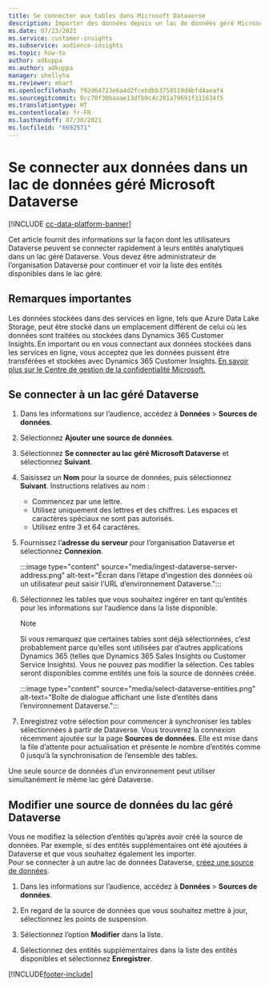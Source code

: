 ```yaml
---
title: Se connecter aux tables dans Microsoft Dataverse
description: Importer des données depuis un lac de données géré Microsoft Dataverse.
ms.date: 07/23/2021
ms.service: customer-insights
ms.subservice: audience-insights
ms.topic: how-to
author: adkuppa
ms.author: adkuppa
manager: shellyha
ms.reviewer: mhart
ms.openlocfilehash: f92d64723e6a4d2fcebdbb3758519d4bfd4aeaf4
ms.sourcegitcommit: 8cc70f30baaae13dfb9c4c201a79691f311634f5
ms.translationtype: HT
ms.contentlocale: fr-FR
ms.lasthandoff: 07/30/2021
ms.locfileid: "6692571"
---
```

# <a name="connect-to-data-in-a-microsoft-dataverse-managed-data-lake"></a>Se connecter aux données dans un lac de données géré Microsoft Dataverse

[!INCLUDE [cc-data-platform-banner](../includes/cc-data-platform-banner.md)]

Cet article fournit des informations sur la façon dont les utilisateurs Dataverse peuvent se connecter rapidement à leurs entités analytiques dans un lac géré Dataverse. Vous devez être administrateur de l’organisation Dataverse pour continuer et voir la liste des entités disponibles dans le lac géré.

## <a name="important-considerations"></a>Remarques importantes

Les données stockées dans des services en ligne, tels que Azure Data Lake Storage, peut être stocké dans un emplacement différent de celui où les données sont traitées ou stockées dans Dynamics 365 Customer Insights. En important ou en vous connectant aux données stockées dans les services en ligne, vous acceptez que les données puissent être transférées et stockées avec Dynamics 365 Customer Insights. [En savoir plus sur le Centre de gestion de la confidentialité Microsoft.](https://www.microsoft.com/trust-center)

## <a name="connect-to-a-dataverse-managed-lake"></a>Se connecter à un lac géré Dataverse

1. Dans les informations sur l’audience, accédez à **Données** > **Sources de données**.

2. Sélectionnez **Ajouter une source de données**.

3. Sélectionnez **Se connecter au lac géré Microsoft Dataverse** et sélectionnez **Suivant**.

4. Saisissez un **Nom** pour la source de données, puis sélectionnez **Suivant**. Instructions relatives au nom : 
   - Commencez par une lettre.
   - Utilisez uniquement des lettres et des chiffres. Les espaces et caractères spéciaux ne sont pas autorisés.
   - Utilisez entre 3 et 64 caractères.

5. Fournissez l’**adresse du serveur** pour l’organisation Dataverse et sélectionnez **Connexion**.

   :::image type="content" source="media/ingest-dataverse-server-address.png" alt-text="Écran dans l’étape d’ingestion des données où un utilisateur peut saisir l’URL d’environnement Dataverse.":::

6. Sélectionnez les tables que vous souhaitez ingérer en tant qu’entités pour les informations sur l’audience dans la liste disponible.    

   > [!NOTE]
   > Si vous remarquez que certaines tables sont déjà sélectionnées, c’est probablement parce qu’elles sont utilisées par d’autres applications Dynamics 365 (telles que Dynamics 365 Sales Insights ou Customer Service Insights). Vous ne pouvez pas modifier la sélection. Ces tables seront disponibles comme entités une fois la source de données créée.

   :::image type="content" source="media/select-dataverse-entities.png" alt-text="Boîte de dialogue affichant une liste d’entités dans l’environnement Dataverse.":::

7. Enregistrez votre sélection pour commencer à synchroniser les tables sélectionnées à partir de Dataverse. Vous trouverez la connexion récemment ajoutée sur la page **Sources de données**. Elle est mise dans la file d’attente pour actualisation et présente le nombre d’entités comme 0 jusqu’à la synchronisation de l’ensemble des tables.

Une seule source de données d’un environnement peut utiliser simultanément le même lac géré Dataverse.

## <a name="edit-a-dataverse-managed-lake-data-source"></a>Modifier une source de données du lac géré Dataverse

Vous ne modifiez la sélection d’entités qu’après avoir créé la source de données. Par exemple, si des entités supplémentaires ont été ajoutées à Dataverse et que vous souhaitez également les importer.    
Pour se connecter à un autre lac de données Dataverse, [créez une source de données](#connect-to-a-dataverse-managed-lake).

1. Dans les informations sur l’audience, accédez à **Données** > **Sources de données**.

2. En regard de la source de données que vous souhaitez mettre à jour, sélectionnez les points de suspension.

3. Sélectionnez l’option **Modifier** dans la liste.

4. Sélectionnez des entités supplémentaires dans la liste des entités disponibles et sélectionnez **Enregistrer**.

[!INCLUDE[footer-include](../includes/footer-banner.md)]
